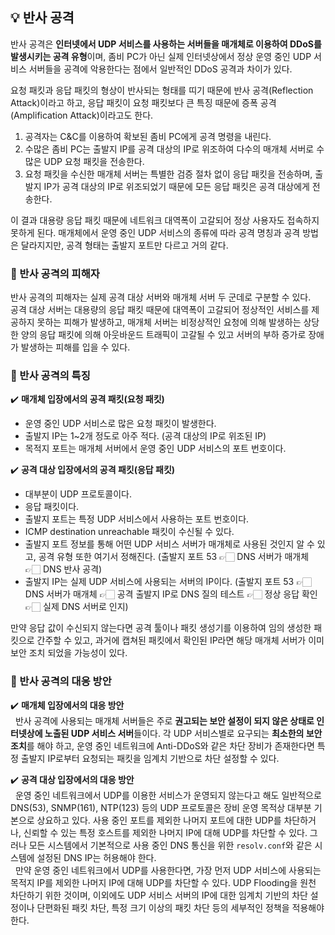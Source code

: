 ## 💡 반사 공격
반사 공격은 **인터넷에서 UDP 서비스를 사용하는 서버들을 매개체로 이용하여 DDoS를 발생시키는 공격 유형**이며, 좀비 PC가 아닌 실제 인터넷상에서 정상 운영 중인 UDP 서비스 서버들을 공격에 악용한다는 점에서 일반적인 DDoS 공격과 차이가 있다.

요청 패킷과 응답 패킷의 형상이 반사되는 형태를 띠기 때문에 반사 공격(Reflection Attack)이라고 하고, 응답 패킷이 요청 패킷보다 큰 특징 때문에 증폭 공격(Amplification Attack)이라고도 한다.

1. 공격자는 C&C를 이용하여 확보된 좀비 PC에게 공격 명령을 내린다.
2. 수많은 좀비 PC는 출발지 IP를 공격 대상의 IP로 위조하여 다수의 매개체 서버로 수많은 UDP 요청 패킷을 전송한다.
3. 요청 패킷을 수신한 매개체 서버는 특별한 검증 절차 없이 응답 패킷을 전송하며, 출발지 IP가 공격 대상의 IP로 위조되었기 때문에 모든 응답 패킷은 공격 대상에게 전송한다.

이 결과 대용량 응답 패킷 때문에 네트워크 대역폭이 고갈되어 정상 사용자도 접속하지 못하게 된다. 매개체에서 운영 중인 UDP 서비스의 종류에 따라 공격 명칭과 공격 방법은 달라지지만,
공격 형태는 출발지 포트만 다르고 거의 같다.

### 🧸 반사 공격의 피해자
반사 공격의 피해자는 실제 공격 대상 서버와 매개체 서버 두 군데로 구분할 수 있다.
<br/> 공격 대상 서버는 대용량의 응답 패킷 때문에 대역폭이 고갈되어 정상적인 서비스를 제공하지 못하는 피해가 발생하고, 매개체 서버는 비정상적인 요청에 의해 발생하는
상당한 양의 응답 패킷에 의해 아웃바운드 트래픽이 고갈될 수 있고 서버의 부하 증가로 장애가 발생하는 피해를 입을 수 있다.

### 🧸 반사 공격의 특징
✔️ **매개체 입장에서의 공격 패킷(요청 패킷)** <br/>
- 운영 중인 UDP 서비스로 많은 요청 패킷이 발생한다.
- 출발지 IP는 1~2개 정도로 아주 적다. (공격 대상의 IP로 위조된 IP)
- 목적지 포트는 매개체 서버에서 운영 중인 UDP 서비스의 포트 번호이다.

✔️ **공격 대상 입장에서의 공격 패킷(응답 패킷)** <br/>
- 대부분이 UDP 프로토콜이다.
- 응답 패킷이다.
- 출발지 포트는 특정 UDP 서비스에서 사용하는 포트 번호이다.
- ICMP destination unreachable 패킷이 수신될 수 있다.
- 출발지 포트 정보를 통해 어떤 UDP 서비스 서버가 매개체로 사용된 것인지 알 수 있고, 공격 유형 또한 여기서 정해진다. (출발지 포트 53 👉🏻 DNS 서버가 매개체 👉🏻 DNS 반사 공격)
- 출발지 IP는 실제 UDP 서비스에 사용되는 서버의 IP이다. (출발지 포트 53 👉🏻 DNS 서버가 매개체 👉🏻 공격 출발지 IP로 DNS 질의 테스트 👉🏻 정상 응답 확인 👉🏻 실제 DNS 서버로 인지)

만약 응답 값이 수신되지 않는다면 공격 툴이나 패킷 생성기를 이용하여 임의 생성한 패킷으로 간주할 수 있고, 과거에 캡쳐된 패킷에서 확인된 IP라면 해당 매개체 서버가 이미 보안 조치 되었을 가능성이 있다.

### 🧸 반사 공격의 대응 방안
✔️ **매개체 입장에서의 대응 방안** <br/>
&nbsp; 반사 공격에 사용되는 매개체 서버들은 주로 **권고되는 보안 설정이 되지 않은 상태로 인터넷상에 노출된 UDP 서비스 서버**들이다.
각 UDP 서비스별로 요구되는 **최소한의 보안 조치**를 해야 하고, 운영 중인 네트워크에 Anti-DDoS와 같은 차단 장비가 존재한다면 특정 출발지 IP로부터 요청되는 패킷을 임계치 기반으로 차단 설정할 수 있다.

✔️ **공격 대상 입장에서의 대응 방안** <br/>
&nbsp; 운영 중인 네트워크에서 UDP를 이용한 서비스가 운영되지 않는다고 해도 일반적으로 DNS(53), SNMP(161), NTP(123) 등의 UDP 프로토콜은 장비 운영 목적상 대부분 기본으로 상요하고 있다.
사용 중인 포트를 제외한 나머지 포트에 대한 UDP를 차단하거나, 신뢰할 수 있는 특정 호스트를 제외한 나머지 IP에 대해 UDP를 차단할 수 있다.
그러나 모든 시스템에서 기본적으로 사용 중인 DNS 통신을 위한 ```resolv.conf```와 같은 시스템에 설정된 DNS IP는 허용해야 한다. <br/>
&nbsp; 만약 운영 중인 네트워크에서 UDP를 사용한다면, 가장 먼저 UDP 서비스에 사용되는 목적지 IP를 제외한 나머지 IP에 대해 UDP를 차단할 수 있다.
UDP Flooding을 원천 차단하기 위한 것이며, 이외에도 UDP 서비스 서버의 IP에 대한 임계치 기반의 차단 설정이나 단편화된 패킷 차단, 특정 크기 이상의 패킷 차단 등의 세부적인 정책을 적용해야 한다.
